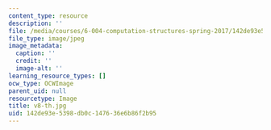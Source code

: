 ```yaml
---
content_type: resource
description: ''
file: /media/courses/6-004-computation-structures-spring-2017/142de93e5398db0c147636e6b86f2b95_v8-th.jpg
file_type: image/jpeg
image_metadata:
  caption: ''
  credit: ''
  image-alt: ''
learning_resource_types: []
ocw_type: OCWImage
parent_uid: null
resourcetype: Image
title: v8-th.jpg
uid: 142de93e-5398-db0c-1476-36e6b86f2b95
---
```

